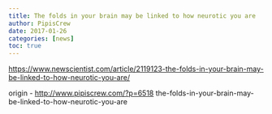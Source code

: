 ```yaml
---
title: The folds in your brain may be linked to how neurotic you are
author: PipisCrew
date: 2017-01-26
categories: [news]
toc: true
---
```


https://www.newscientist.com/article/2119123-the-folds-in-your-brain-may-be-linked-to-how-neurotic-you-are/

origin - http://www.pipiscrew.com/?p=6518 the-folds-in-your-brain-may-be-linked-to-how-neurotic-you-are